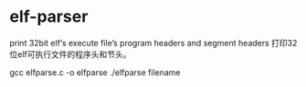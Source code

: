 # elf-parser
print 32bit elf‘s execute file’s program headers and segment headers
打印32位elf可执行文件的程序头和节头。

gcc elfparse.c -o elfparse 
./elfparse  filename
